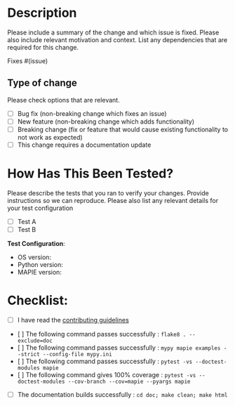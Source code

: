 # Description

Please include a summary of the change and which issue is fixed. Please also include relevant motivation and context. List any dependencies that are required for this change.

Fixes #(issue)

## Type of change

Please check options that are relevant.

- [ ] Bug fix (non-breaking change which fixes an issue)
- [ ] New feature (non-breaking change which adds functionality)
- [ ] Breaking change (fix or feature that would cause existing functionality to not work as expected)
- [ ] This change requires a documentation update

# How Has This Been Tested?

Please describe the tests that you ran to verify your changes. Provide instructions so we can reproduce. Please also list any relevant details for your test configuration

- [ ] Test A
- [ ] Test B

**Test Configuration**:

* OS version:
* Python version:
* MAPIE version:

# Checklist:

- [ ] I have read the [contributing guidelines](https://github.com/simai-ml/MAPIE/blob/master/CONTRIBUTING.rst)
- [ ] The following command passes successfully : `flake8 . --exclude=doc`
- [ ] The following command passes successfully : `mypy mapie examples --strict --config-file mypy.ini`
- [ ] The following command passes successfully : `pytest -vs --doctest-modules mapie`
- [ ] The following command gives 100% coverage : `pytest -vs --doctest-modules --cov-branch --cov=mapie --pyargs mapie`
- [ ] The documentation builds successfully : `cd doc; make clean; make html`